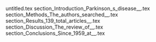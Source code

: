 untitled.tex
section_Introduction_Parkinson_s_disease__.tex
section_Methods_The_authors_searched__.tex
section_Results_139_total_articles__.tex
section_Discussion_The_review_of__.tex
section_Conclusions_Since_1959_at__.tex